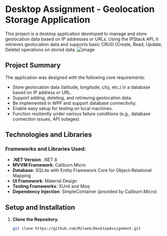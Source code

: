 # Desktop Assignment - Geolocation Storage Application

This project is a desktop application developed to manage and store geolocation data based on IP addresses or URLs. Using the IPStack API, it retrieves geolocation data and supports basic CRUD (Create, Read, Update, Delete) operations on stored data.
![image](https://github.com/user-attachments/assets/8839323e-3a66-42bb-b526-09f8f300ce7e)

## Project Summary

The application was designed with the following core requirements:
- Store geolocation data (latitude, longitude, city, etc.) in a database based on IP address or URL.
- Support adding, deleting, and retrieving geolocation data.
- Be implemented in WPF and support database connectivity.
- Enable easy setup for testing on local machines.
- Function resiliently under various failure conditions (e.g., database connection issues, API outages).

## Technologies and Libraries

### Frameworks and Libraries Used:
- **.NET Version**: .NET 8
- **MVVM Framework**: Caliburn.Micro
- **Database**: SQLite with Entity Framework Core for Object-Relational Mapping
- **UI Framework**: Material Design
- **Testing Frameworks**: XUnit and Moq
- **Dependency Injection**: SimpleContainer (provided by Caliburn.Micro)

## Setup and Installation

1. **Clone the Repository**:
   ```bash
   git clone https://github.com/Mileek/DesktopAssignment.git
